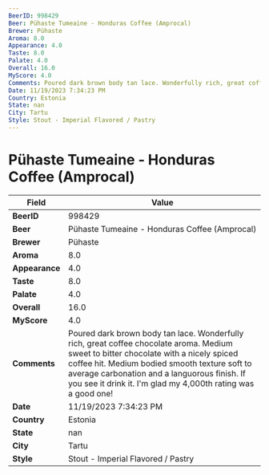 ```yaml
---
BeerID: 998429
Beer: Pühaste Tumeaine - Honduras Coffee (Amprocal)
Brewer: Pühaste
Aroma: 8.0
Appearance: 4.0
Taste: 8.0
Palate: 4.0
Overall: 16.0
MyScore: 4.0
Comments: Poured dark brown body tan lace. Wonderfully rich, great coffee chocolate aroma. Medium sweet to bitter chocolate with a nicely spiced coffee hit. Medium bodied smooth texture soft to average carbonation and a languorous finish. If you see it drink it. I'm glad my 4,000th rating was a good one!
Date: 11/19/2023 7:34:23 PM
Country: Estonia
State: nan
City: Tartu
Style: Stout - Imperial Flavored / Pastry
---
```


# Pühaste Tumeaine - Honduras Coffee (Amprocal)

| Field         | Value |
|---------------|-------|
| **BeerID** | 998429 |
| **Beer** | Pühaste Tumeaine - Honduras Coffee (Amprocal) |
| **Brewer** | Pühaste |
| **Aroma** | 8.0 |
| **Appearance** | 4.0 |
| **Taste** | 8.0 |
| **Palate** | 4.0 |
| **Overall** | 16.0 |
| **MyScore** | 4.0 |
| **Comments** | Poured dark brown body tan lace. Wonderfully rich, great coffee chocolate aroma. Medium sweet to bitter chocolate with a nicely spiced coffee hit. Medium bodied smooth texture soft to average carbonation and a languorous finish. If you see it drink it. I'm glad my 4,000th rating was a good one! |
| **Date** | 11/19/2023 7:34:23 PM |
| **Country** | Estonia |
| **State** | nan |
| **City** | Tartu |
| **Style** | Stout - Imperial Flavored / Pastry |
